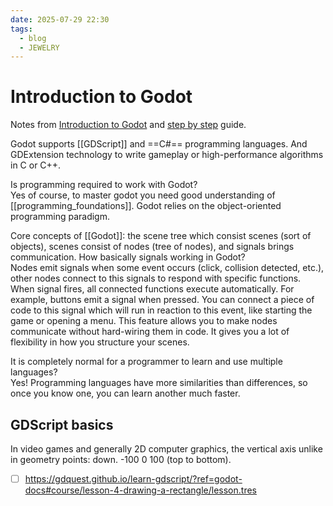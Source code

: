 ```yaml
---
date: 2025-07-29 22:30
tags:
  - blog
  - JEWELRY
---
```


# Introduction to Godot

Notes from [Introduction to Godot](https://docs.godotengine.org/en/stable/getting_started/introduction/introduction_to_godot.html)
and [step by step](https://docs.godotengine.org/en/stable/getting_started/step_by_step/index.html) guide.

Godot supports [[GDScript]] and ==C#== programming languages. And GDExtension technology to write gameplay or high-performance algorithms in C or C++.

Is programming required to work with Godot?
<br class="f">
Yes of course, to master godot you need good understanding of [[programming_foundations]]. Godot relies on the object-oriented programming paradigm.

Core concepts of [[Godot]]: the scene tree which consist scenes (sort of objects), scenes consist of nodes (tree of nodes), and signals brings communication. How basically signals working in Godot?
<br class="f">
Nodes emit signals when some event occurs (click, collision detected, etc.), other nodes connect to this signals to respond with specific functions. When signal fires, all connected functions execute automatically.
For example, buttons emit a signal when pressed. You can connect a piece of code to this signal which will run in reaction to this event, like starting the game or opening a menu.
This feature allows you to make nodes communicate without hard-wiring them in code. It gives you a lot of flexibility in how you structure your scenes.

It is completely normal for a programmer to learn and use multiple languages?
<br class="f">
Yes! Programming languages have more similarities than differences, so once you know one, you can learn another much faster.

## GDScript basics

In video games and generally 2D computer graphics, the vertical axis unlike in geometry points: <wbr class="f"> down. -100 0 100 (top to bottom).

- [ ] https://gdquest.github.io/learn-gdscript/?ref=godot-docs#course/lesson-4-drawing-a-rectangle/lesson.tres